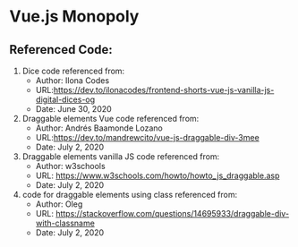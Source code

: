 # Vue.js Monopoly

## Referenced Code:
  1. Dice code referenced from: 
       * Author: Ilona Codes
       * URL:https://dev.to/ilonacodes/frontend-shorts-vue-js-vanilla-js-digital-dices-og
       * Date: June 30, 2020 
  2. Draggable elements Vue code referenced from: 
       * Author: Andrés Baamonde Lozano
       * URL:https://dev.to/mandrewcito/vue-js-draggable-div-3mee
       * Date: July 2, 2020
 3. Draggable elements vanilla JS code referenced from:
       * Author: w3schools
       * URL: https://www.w3schools.com/howto/howto_js_draggable.asp
       * Date: July 2, 2020
 4. code for draggable elements using class referenced from:
       * Author: Oleg
       * URL: https://stackoverflow.com/questions/14695933/draggable-div-with-classname
       * Date: July 2, 2020
